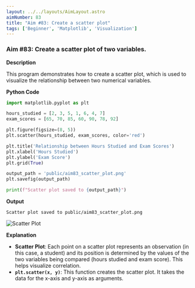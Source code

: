 ```yaml
---
layout: ../../layouts/AimLayout.astro
aimNumber: 83
title: "Aim #83: Create a scatter plot"
tags: ['Beginner', 'Matplotlib', 'Visualization']
---
```


### Aim #83: Create a scatter plot of two variables.

**Description**

This program demonstrates how to create a scatter plot, which is used to visualize the relationship between two numerical variables.

**Python Code**

```python
import matplotlib.pyplot as plt

hours_studied = [2, 3, 5, 1, 6, 4, 7]
exam_scores = [65, 70, 85, 60, 90, 78, 92]

plt.figure(figsize=(8, 5))
plt.scatter(hours_studied, exam_scores, color='red')

plt.title('Relationship between Hours Studied and Exam Scores')
plt.xlabel('Hours Studied')
plt.ylabel('Exam Score')
plt.grid(True)

output_path = 'public/aim83_scatter_plot.png'
plt.savefig(output_path)

print(f"Scatter plot saved to {output_path}")
```

**Output**

```text
Scatter plot saved to public/aim83_scatter_plot.png
```

![Scatter Plot](/aim83_scatter_plot.png)

**Explanation**

- **Scatter Plot**: Each point on a scatter plot represents an observation (in this case, a student) and its position is determined by the values of the two variables being compared (hours studied and exam score). This helps visualize correlation.
- **`plt.scatter(x, y)`**: This function creates the scatter plot. It takes the data for the x-axis and y-axis as arguments.
